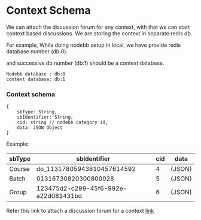 # Context Schema

We can attach the discussion forum for any context, with that we can start context based discussions. We are storing the context in separate redis db.

For example, While doing nodebb setup in local, we have provide redis database number (db:0).

and successive db number (db:1) should be a context database.

```
Nodebb database : db:0
context database: db:1
```

### **Context schema**

```
{
    sbType: String,
    sbIdentifier: String,
    cid: string // nodebb category id,
    data: JSON Object
}
```

Example:

| sbType | sbIdentifier                         | cid | data   |
| ------ | ------------------------------------ | --- | ------ |
| Course | do\_11317805943810457614592          | 4   | {JSON} |
| Batch  | 01316730820300800028                 | 5   | {JSON} |
| Group  | 123475d2-c299-45f6-992e-a22d081431bd | 6   | {JSON} |

Refer this link to attach a discussion forum for a context [link](../../../use/developer-guide/discussion-forum/developer-installation/installation-guide/discussion-forum-integration-with-any-application.md)
